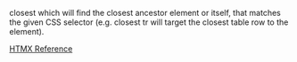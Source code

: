 closest <CSS selector> which will find the closest ancestor element or itself, that matches the given CSS selector (e.g. closest tr will target the closest table row to the element).


[HTMX Reference](https://htmx.org/attributes/hx-target/)
